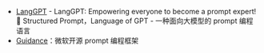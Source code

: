 - [LangGPT](https://github.com/langgptai/LangGPT) - LangGPT: Empowering everyone to become a prompt expert!🚀 Structured Prompt，Language of GPT - 一种面向大模型的 prompt 编程语言
- [Guidance](https://github.com/microsoft/guidance)：微软开源 prompt 编程框架